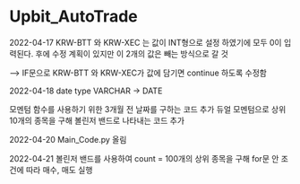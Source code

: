 # Upbit_AutoTrade

2022-04-17
KRW-BTT 와 KRW-XEC 는 값이 INT형으로 설정 하였기에 모두 0이 입력된다. 
후에 수정 계획이 있지만 이 2개의 값은 빼는 방식으로 갈 것

--> IF문으로 KRW-BTT 와 KRW-XEC가 값에 담기면 continue 하도록 수정함

2022-04-18
date type VARCHAR -> DATE

모멘텀 함수를 사용하기 위한 3개월 전 날짜를 구하는 코드 추가
듀얼 모멘텀으로 상위 10개의 종목을 구해 볼린저 밴드로 나타내는 코드 추가

2022-04-20
Main_Code.py 올림 

2022-04-21
볼린저 밴드를 사용하여 count = 100개의 상위 종목을 구해 for문 안 조건에 따라 매수, 매도 실행
